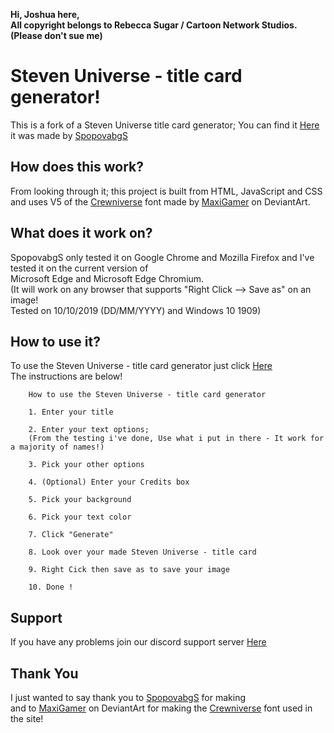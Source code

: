 **Hi, Joshua here,  
All copyright belongs to Rebecca Sugar / Cartoon Network Studios. (Please don't sue me)**
# Steven Universe - title card generator!
This is a fork of a Steven Universe title card generator; You can find it [Here](https://github.com/SpopovabgS/SU-titlecard-generator) it was made by [SpopovabgS](https://github.com/SpopovabgS)
## How does this work?
From looking through it; this project is built from HTML, JavaScript and CSS and uses V5 of the [Crewniverse](https://www.deviantart.com/maxigamer/art/Crewniverse-Font-V-5-MORE-ACCENTS-AND-SYMBOLS-540122768) font made by [MaxiGamer](https://www.deviantart.com/maxigamer) on DeviantArt.
## What does it work on?
SpopovabgS only tested it on Google Chrome and Mozilla Firefox and I've tested it on the current version of  
Microsoft Edge and Microsoft Edge Chromium.  
(It will work on any browser that supports "Right Click --> Save as" on an image!  
  Tested on 10/10/2019 (DD/MM/YYYY) and Windows 10 1909)
## How to use it?
To use the Steven Universe - title card generator just click [Here](joshua-noakes1.github.io)  
The instructions are below!
``` 
    How to use the Steven Universe - title card generator 
    
    1. Enter your title
    
    2. Enter your text options; 
    (From the testing i've done, Use what i put in there - It work for a majority of names!)
    
    3. Pick your other options 
   
    4. (Optional) Enter your Credits box
    
    5. Pick your background 
    
    6. Pick your text color 
    
    7. Click "Generate"
    
    8. Look over your made Steven Universe - title card
    
    9. Right Cick then save as to save your image
    
    10. Done !
```
## Support 
If you have any problems join our discord support server [Here](https://discord.gg/HY7FhgK)
## Thank You
I just wanted to say thank you to [SpopovabgS](https://github.com/SpopovabgS) for making   
and to [MaxiGamer](https://www.deviantart.com/maxigamer) on DeviantArt for making the [Crewniverse](https://www.deviantart.com/maxigamer/art/Crewniverse-Font-V-5-MORE-ACCENTS-AND-SYMBOLS-540122768) font used in the site! 
